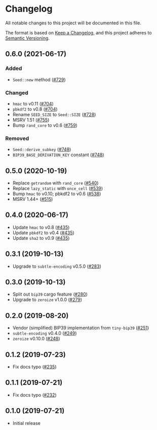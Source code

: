 # Changelog
All notable changes to this project will be documented in this file.

The format is based on [Keep a Changelog](https://keepachangelog.com/en/1.0.0/),
and this project adheres to [Semantic Versioning](https://semver.org/spec/v2.0.0.html).

## 0.6.0 (2021-06-17)
### Added
- `Seed::new` method ([#729])

### Changed
- `hmac` to v0.11 ([#704])
- `pbkdf2` to v0.8 ([#704])
- Rename `SEED_SIZE` to `Seed::SIZE` ([#728])
- MSRV 1.51 ([#755])
- Bump `rand_core` to v0.6 ([#759])

### Removed
- `Seed::derive_subkey` ([#748])
- `BIP39_BASE_DERIVATION_KEY` constant ([#748])

[#704]: https://github.com/iqlusioninc/crates/pull/704
[#728]: https://github.com/iqlusioninc/crates/pull/728
[#729]: https://github.com/iqlusioninc/crates/pull/729
[#748]: https://github.com/iqlusioninc/crates/pull/748
[#755]: https://github.com/iqlusioninc/crates/pull/755
[#759]: https://github.com/iqlusioninc/crates/pull/759

## 0.5.0 (2020-10-19)
- Replace `getrandom` with `rand_core` ([#540])
- Replace `lazy_static` with `once_cell` ([#539])
- Bump `hmac` to v0.10; pbkdf2 to v0.6 ([#538])
- MSRV 1.44+ ([#515])

[#540]: https://github.com/iqlusioninc/crates/pull/540
[#539]: https://github.com/iqlusioninc/crates/pull/539
[#538]: https://github.com/iqlusioninc/crates/pull/538
[#515]: https://github.com/iqlusioninc/crates/pull/515

## 0.4.0 (2020-06-17)
- Update `hmac` to v0.8 ([#435])
- Update `pbkdf2` to v0.4 ([#435])
- Update `sha2` to v0.9 ([#435])

[#435]: https://github.com/iqlusioninc/crates/pull/435

## 0.3.1 (2019-10-13)
- Upgrade to `subtle-encoding` v0.5.0 ([#283])

[#283]: https://github.com/iqlusioninc/crates/pull/283

## 0.3.0 (2019-10-13)
- Split out `bip39` cargo feature ([#280])
- Upgrade to `zeroize` v1.0.0 ([#279])

[#280]: https://github.com/iqlusioninc/crates/pull/280
[#279]: https://github.com/iqlusioninc/crates/pull/279

## 0.2.0 (2019-08-20)
- Vendor (simplified) BIP39 implementation from `tiny-bip39` ([#251])
- `subtle-encoding` v0.4.0 ([#249])
- `zeroize` v0.10.0 ([#248])

[#251]: https://github.com/iqlusioninc/crates/pull/251
[#249]: https://github.com/iqlusioninc/crates/pull/249
[#248]: https://github.com/iqlusioninc/crates/pull/248

## 0.1.2 (2019-07-23)
- Fix docs typo ([#235])

[#235]: https://github.com/iqlusioninc/crates/pull/235

## 0.1.1 (2019-07-21)
- Fix docs typo ([#232])

[#232]: https://github.com/iqlusioninc/crates/pull/232

## 0.1.0 (2019-07-21)
- Initial release
